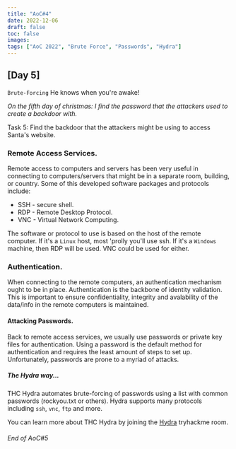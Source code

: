 ```yaml
---
title: "AoC#4"
date: 2022-12-06
draft: false
toc: false
images:
tags: ["AoC 2022", "Brute Force", "Passwords", "Hydra"]
---
```


## [Day 5] 
`Brute-Forcing` He knows when you're awake!

*On the fifth day of christmas:  I find the password that the attackers used to create a backdoor with.*

Task 5: Find the backdoor that the attackers might be using to access Santa's website.

### Remote Access Services.
Remote access to computers and servers has been very useful in connecting to computers/servers that might be in a separate room, building, or country.
Some of this developed software packages and protocols include:
* SSH - secure shell.
* RDP - Remote Desktop Protocol.
* VNC - Virtual Network Computing.

The software or protocol to use is based on the host of the remote computer. If it's a `Linux` host, most 'prolly you'll use ssh.
If it's a `Windows` machine, then RDP will be used. VNC could be used for either. 

### Authentication.
When connecting to the remote computers, an authentication mechanism ought to be in place. Authentication is the backbone of
identity validation. This is important to ensure confidentiality, integrity and avalability of the data/info in the remote computers is maintained.

#### Attacking Passwords.
Back to remote access services, we usually use passwords or private key files for authentication. Using a password is the default method for authentication and requires the least amount of steps to set up. Unfortunately, passwords are prone to a myriad of attacks.

##### The Hydra way...
THC Hydra automates brute-forcing of passwords using a list with common passwords (rockyou.txt or others). Hydra supports many protocols including `ssh`, `vnc`, `ftp` and more.

You can learn more about THC Hydra by joining the [Hydra](https://tryhackme.com/room/hydra) tryhackme room.

###### End of AoC#5